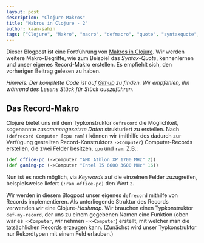 ```yaml
---
layout: post
description: "Clojure Makros"
title: "Makros in Clojure - 2"
author: kaan-sahin
tags: ["Clojure", "Makro", "macro", "defmacro", "quote", "syntaxquote", "backquote"]
---
```


Dieser Blogpost ist eine Fortführung von [Makros in
Clojure](https://funktionale-programmierung.de/2019/01/30/clojure-macros.html).
Wir werden weitere Makro-Begriffe, wie zum Beispiel das *Syntax-Quote*,
kennenlernen und unser eigenes Record-Makro erstellen. Es empfiehlt sich, den
vorherigen Beitrag gelesen zu haben.

<!-- more start -->

*Hinweis: Der komplette Code ist auf
[Github](https://github.com/kaaninho/clojure-macros-example)
zu finden. Wir empfehlen, ihn während des Lesens Stück für Stück auszuführen.*


## Das Record-Makro

Clojure bietet uns mit dem Typkonstruktor `defrecord` die Möglichkeit,
sogenannte *zusammengesetzte Daten* strukturiert zu erstellen.
Nach `(defrecord Computer [cpu ram])` können wir
(mithilfe des dadurch zur Verfügung gestellten Record-Konstruktors `->Computer`)
Computer-Records erstellen, die zwei Felder besitzen, `cpu` und `ram`. Z.B.:

```clojure
(def office-pc (->Computer "AMD Athlon XP 1700 MHz" 2))
(def gaming-pc (->Computer "Intel I5 6600 3600 MHz" 16))
```

Nun ist es noch möglich, via *Keywords* auf die einzelnen Felder
zuzugreifen, beispielsweise liefert `(:ram office-pc)` den Wert `2`.

Wir werden in diesem Blogpost unser eigenes `defrecord` mithilfe von Records
implementieren. Als unterliegende Struktur des Records verwenden wir eine
Clojure-*Hashmap*. Wir brauchen einen Typkonstruktor `def-my-record`, der uns zu
einem gegebenen Namen eine Funktion (oben war es `->Computer`, wir nehmen
`->>Computer`) erstellt, mit welcher man die tatsächlichen Records erzeugen
kann. (Zunächst wird unser Typkonstruktor nur Rekordtypen mit einem Feld
erlauben.)


<!-- more end -->
